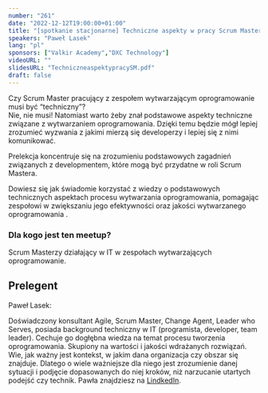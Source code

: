 ```yaml
---
number: "261"
date: "2022-12-12T19:00:00+01:00"
title: "[spotkanie stacjonarne] Techniczne aspekty w pracy Scrum Mastera"
speakers: "Paweł Lasek"
lang: "pl"
sponsors: ["Valkir Academy","DXC Technology"] 
videoURL: ""
slidesURL: "TechniczneaspektypracySM.pdf"
draft: false
---
```


Czy Scrum Master pracujący z zespołem wytwarzającym oprogramowanie musi być “techniczny”?  
Nie, nie musi! Natomiast warto żeby znał podstawowe aspekty techniczne związane z wytwarzaniem oprogramowania. Dzięki temu będzie mógł lepiej zrozumieć wyzwania z jakimi mierzą się developerzy i lepiej się z nimi komunikować.

Prelekcja koncentruje się na zrozumieniu podstawowych zagadnień związanych z developmentem, które mogą być przydatne w roli Scrum Mastera.  

Dowiesz się jak świadomie korzystać z wiedzy o podstawowych technicznych aspektach procesu wytwarzania oprogramowania, pomagając zespołowi w zwiększaniu jego efektywności oraz jakości wytwarzanego oprogramowania .

### Dla kogo jest ten meetup?

Scrum Masterzy działający w IT w zespołach wytwarzających oprogramowanie.

## Prelegent

Paweł Lasek:  

Doświadczony konsultant Agile, Scrum Master, Change Agent, Leader who Serves, posiada background techniczny w IT (programista, developer, team leader).
Cechuje go dogłębna wiedza na temat procesu tworzenia oprogramowania. Skupiony na wartości i jakości wdrażanych rozwiązań.
Wie, jak ważny jest kontekst, w jakim dana organizacja czy obszar się znajduje.
Dlatego o wiele ważniejsze dla niego jest zrozumienie danej sytuacji i podjęcie dopasowanych do niej kroków, niż narzucanie utartych podejść czy technik.
Pawła znajdziesz na [LindkedIn](https://www.linkedin.com/in/lasek/).
